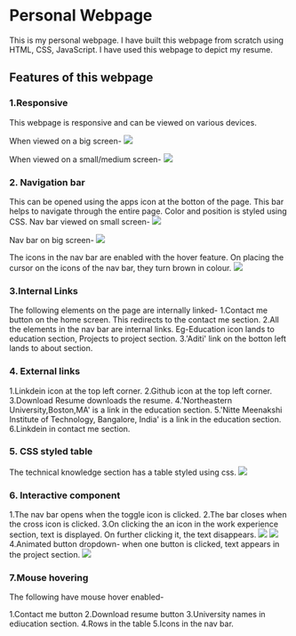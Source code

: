 # Personal Webpage

This is my personal webpage. I have built this webpage from scratch using HTML, CSS, JavaScript. I have used this webpage to depict my resume.

## Features of this webpage

### 1.Responsive
 This webpage is responsive and can be viewed on various devices.

When viewed on a big screen-
![](/img/bigscreen.PNG)

When viewed on a small/medium screen-
![](/img/medium.PNG)



### 2. Navigation bar
This can be opened using the apps icon at the botton of the page. This bar helps to navigate through the entire page. Color and position is styled using CSS.
Nav bar viewed on small screen-
![](/img/nava.PNG)

Nav bar on big screen-
![](/img/navs.PNG)

The icons in the nav bar are enabled with the hover feature. On placing the cursor on the icons of the nav bar, they turn brown in colour.
![](/img/hover.PNG)

### 3.Internal Links
The following elements on the page are internally linked-
1.Contact me button on the home screen. This redirects to the contact me section.
2.All the elements in the nav bar are internal links. Eg-Education icon lands to education section, Projects to project section.
3.'Aditi' link on the botton left lands to about section.
    
### 4. External links
1.Linkdein icon at the top left corner.
2.Github icon at the top left corner.
3.Download Resume downloads the resume.
4.'Northeastern University,Boston,MA'  is a link in the education section.
5.'Nitte Meenakshi Institute of Technology, Bangalore, India' is a link in the education section.
6.Linkdein in contact me section.

### 5. CSS styled table

The technical knowledge section has a table styled using css.
![](/img/table.PNG)

### 6. Interactive component

1.The nav bar opens when the toggle icon is clicked.
2.The bar closes when the cross icon is clicked.
3.On clicking the an icon in the work experience section, text is displayed. On further clicking it, the text disappears.
![](/img/cl.PNG)
![](/img/cl1.PNG)
 4.Animated button dropdown- when one button is clicked, text appears in the project section.
![](/img/pr.PNG)

### 7.Mouse hovering
 The following have mouse hover enabled-

1.Contact me button
2.Download resume button
3.University names in ediucation section.
4.Rows in the table
5.Icons in the nav bar.
